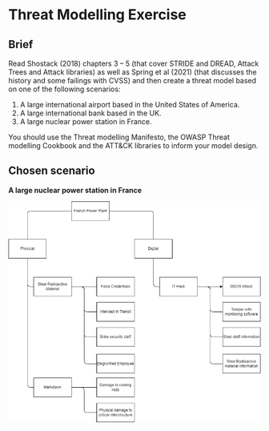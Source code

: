 # Threat Modelling Exercise
## Brief
Read Shostack (2018) chapters 3 – 5 (that cover STRIDE and DREAD, Attack Trees and Attack libraries) as well as Spring et al (2021) (that discusses the history and some failings with CVSS) and then create a threat model based on one of the following scenarios:

1. A large international airport based in the United States of America.
2. A large international bank based in the UK.
3. A large nuclear power station in France.

You should use the Threat modelling Manifesto, the OWASP Threat modelling Cookbook and the ATT&CK libraries to inform your model design.

## Chosen scenario
**A large nuclear power station in France**

![Threat model attack tree for Nuclear Power Station](./Assets/AttackTree.png "Threat model attack tree for Nuclear Power Station")